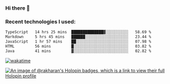 ### Hi there 👋

### Recent technologies I used:
<!--START_SECTION:waka-->

```txt
TypeScript   14 hrs 25 mins  ██████████████▓░░░░░░░░░░   58.69 %
Markdown     5 hrs 45 mins   ██████░░░░░░░░░░░░░░░░░░░   23.44 %
JavaScript   1 hr 57 mins    ██░░░░░░░░░░░░░░░░░░░░░░░   07.98 %
HTML         56 mins         █░░░░░░░░░░░░░░░░░░░░░░░░   03.82 %
Java         41 mins         ▓░░░░░░░░░░░░░░░░░░░░░░░░   02.82 %
```

<!--END_SECTION:waka-->
[![wakatime](https://wakatime.com/badge/user/fe50d444-0cee-4d14-a0b3-b9e8509eb4d0.svg)](https://wakatime.com/@fe50d444-0cee-4d14-a0b3-b9e8509eb4d0)

[![An image of @rakharan's Holopin badges, which is a link to view their full Holopin profile](https://holopin.me/rakharan)](https://holopin.io/@rakharan)
